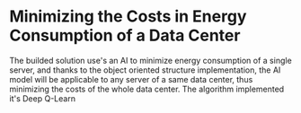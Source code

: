 # Minimizing the Costs in Energy Consumption of a Data Center

The builded solution use's an AI to minimize energy consumption of a single server, 
and thanks to the object oriented structure implementation, 
the AI model will be applicable to any server of a same data center, 
thus minimizing the costs of the whole data center. The algorithm implemented it's Deep Q-Learn